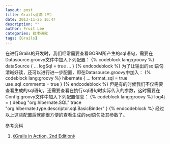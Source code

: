 ```yaml
---
layout: post
title: Grails点滴（三）
date: 2013-11-25 16:47
description: ""
author: Fruit Lee
categories: 技术研究
tags: [Grails]
---
```


在进行Grails的开发时，我们经常需要查看GORM所产生的sql语句，需要在Datasource.groovy文件中加入下列配置：
{% codeblock lang:groovy %}
  dataSource {
    ...
    logSql = true
    ...
  }
{% endcodeblock %}
为了让输出的sql语句清晰好读，还可以进行进一步配置，即在Datasource.groovy中加入：
{% codeblock lang:groovy %}
  hibernate {
    ...
    format_sql = true
    use_sql_comments = true
  }
{% endcodeblock %}
但是有的时候我们不仅需要查看生成的sql语句，还需要查看在执行sql语句时实际传入的参数，这时需要在Config.groovy文件中加入下列配置信息：
{% codeblock lang:groovy %}
  log4j = {
    debug "org.hibernate.SQL"
    trace "org.hibernate.type.descriptor.sql.BasicBinder"
  }
{% endcodeblock %}
经过以上这些配置后就能很方便的查看生成的sql语句及其参数了。

参考资料

1. [《Grails in Action, 2nd Edition》](http://manning.com/gsmith2/)
